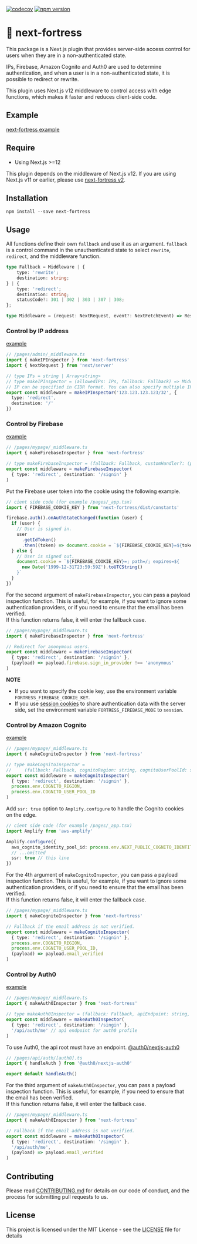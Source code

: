 [![codecov](https://codecov.io/gh/aiji42/next-fortress/branch/main/graph/badge.svg?token=HG8SOQXGCN)](https://codecov.io/gh/aiji42/next-fortress)
[![npm version](https://badge.fury.io/js/next-fortress.svg)](https://badge.fury.io/js/next-fortress)

# :japanese_castle: next-fortress

This package is a Next.js plugin that provides server-side access control for users when they are in a non-authenticated state.

IPs, Firebase, Amazon Cognito and Auth0 are used to determine authentication, and when a user is in a non-authenticated state, it is possible to redirect or rewrite.

This plugin uses Next.js v12 middleware to control access with edge functions, which makes it faster and reduces client-side code.

## Example

[next-fortress example](https://next-fortress.vercel.app)

## Require

- Using Next.js >=12

This plugin depends on the middleware of Next.js v12. If you are using Next.js v11 or earlier, please use [next-fortress v2](https://www.npmjs.com/package/next-fortress/v/2.2.2).

## Installation

```
npm install --save next-fortress
```

## Usage

All functions define their own `fallback` and use it as an argument. `fallback` is a control command in the unauthenticated state to select `rewrite`, `redirect`, and the middleware function.
```ts
type Fallback = Middleware | {
    type: 'rewrite';
    destination: string;
} | {
    type: 'redirect';
    destination: string;
    statusCode?: 301 | 302 | 303 | 307 | 308;
};

type Middleware = (request: NextRequest, event?: NextFetchEvent) => Response | undefined;
```

### Control by IP address

[example](https://next-fortress.vercel.app/ip)

```ts
// /pages/admin/_middleware.ts
import { makeIPInspector } from 'next-fortress'
import { NextRequest } from 'next/server'

// type IPs = string | Array<string>
// type makeIPInspector = (allowedIPs: IPs, fallback: Fallback) => Middleware
// IP can be specified in CIDR format. You can also specify multiple IPs in an array.
export const middleware = makeIPInspector('123.123.123.123/32', {
  type: 'redirect',
  destination: '/'
})
```

### Control by Firebase

[example](https://next-fortress.vercel.app/firebase)


```ts
// /pages/mypage/_middleware.ts
import { makeFirebaseInspector } from 'next-fortress'

// type makeFirebaseInspector = (fallback: Fallback, customHandler?: (payload: any) => boolean) => AsyncMiddleware;
export const middleware = makeFirebaseInspector(
  { type: 'redirect', destination: '/signin' }
)
```

Put the Firebase user token into the cookie using the following example.  
```ts
// cient side code (for example /pages/_app.tsx)
import { FIREBASE_COOKIE_KEY } from 'next-fortress/dist/constants'

firebase.auth().onAuthStateChanged(function (user) {
  if (user) {
    // User is signed in.
    user
      .getIdToken()
      .then((token) => document.cookie = `${FIREBASE_COOKIE_KEY}=${token}; path=/`)
  } else {
    // User is signed out.
    document.cookie = `${FIREBASE_COOKIE_KEY}=; path=/; expires=${
      new Date('1999-12-31T23:59:59Z').toUTCString()
    }`
  }
})
```

For the second argument of `makeFirebaseInspector`, you can pass a payload inspection function. This is useful, for example, if you want to ignore some authentication providers, or if you need to ensure that the email has been verified.  
If this function returns false, it will enter the fallback case.
```ts
// /pages/mypage/_middleware.ts
import { makeFirebaseInspector } from 'next-fortress'

// Redirect for anonymous users.
export const middleware = makeFirebaseInspector(
  { type: 'redirect', destination: '/signin' },
  (payload) => payload.firebase.sign_in_provider !== 'anonymous'
)
```

**NOTE**
- If you want to specify the cookie key, use the environment variable `FORTRESS_FIREBASE_COOKIE_KEY`.  
- If you use [session cookies](https://firebase.google.com/docs/auth/admin/manage-cookies) to share authentication data with the server side, set the environment variable `FORTRESS_FIREBASE_MODE` to `session`.

### Control by Amazon Cognito

[example](https://next-fortress.vercel.app/cognito)

```ts
// /pages/mypage/_middleware.ts
import { makeCognitoInspector } from 'next-fortress'

// type makeCognitoInspector =
//     (fallback: Fallback, cognitoRegion: string, cognitoUserPoolId: string, customHandler?: (payload: any) => boolean) => AsyncMiddleware;
export const middleware = makeCognitoInspector(
  { type: 'redirect', destination: '/signin' },
  process.env.COGNITO_REGION,
  process.env.COGNITO_USER_POOL_ID
)
```

Add `ssr: true` option to `Amplify.configure` to handle the Cognito cookies on the edge.
```ts
// cient side code (for example /pages/_app.tsx)
import Amplify from 'aws-amplify'

Amplify.configure({
  aws_cognito_identity_pool_id: process.env.NEXT_PUBLIC_COGNITO_IDENTITY_POOL_ID,
  // ...omitted
  ssr: true // this line 
})
```

For the 4th argument of `makeCognitoInspector`, you can pass a payload inspection function. This is useful, for example, if you want to ignore some authentication providers, or if you need to ensure that the email has been verified.  
If this function returns false, it will enter the fallback case.
```ts
// /pages/mypage/_middleware.ts
import { makeCognitoInspector } from 'next-fortress'

// Fallback if the email address is not verified.
export const middleware = makeCognitoInspector(
  { type: 'redirect', destination: '/signin' },
  process.env.COGNITO_REGION,
  process.env.COGNITO_USER_POOL_ID,
  (payload) => payload.email_verified
)
```

### Control by Auth0

[example](https://next-fortress.vercel.app/auth0)

```ts
// /pages/mypage/_middleware.ts
import { makeAuth0Inspector } from 'next-fortress'

// type makeAuth0Inspector = (fallback: Fallback, apiEndpoint: string, customHandler?: (payload: any) => boolean) => AsyncMiddleware;
export const middleware = makeAuth0Inspector(
  { type: 'redirect', destination: '/singin' },
  '/api/auth/me' // api endpoint for auth0 profile
)
```

To use Auth0, the api root must have an endpoint. [@auth0/nextjs-auth0](https://github.com/auth0/nextjs-auth0#basic-setup)
```ts
// /pages/api/auth/[auth0].ts
import { handleAuth } from '@auth0/nextjs-auth0'

export default handleAuth()
```

For the third argument of `makeAuth0Inspector`, you can pass a payload inspection function. This is useful, for example, if you need to ensure that the email has been verified.  
If this function returns false, it will enter the fallback case.
```ts
// /pages/mypage/_middleware.ts
import { makeAuth0Inspector } from 'next-fortress'

// Fallback if the email address is not verified.
export const middleware = makeAuth0Inspector(
  { type: 'redirect', destination: '/singin' },
  '/api/auth/me',
  (payload) => payload.email_verified
)
```

## Contributing
Please read [CONTRIBUTING.md](https://github.com/aiji42/next-fortress/blob/main/CONTRIBUTING.md) for details on our code of conduct, and the process for submitting pull requests to us.

## License
This project is licensed under the MIT License - see the [LICENSE](https://github.com/aiji42/next-fortress/blob/main/LICENSE) file for details
